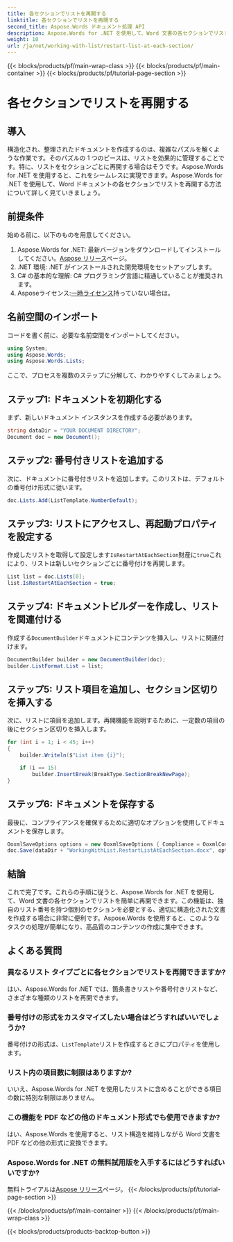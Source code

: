 ```yaml
---
title: 各セクションでリストを再開する
linktitle: 各セクションでリストを再開する
second_title: Aspose.Words ドキュメント処理 API
description: Aspose.Words for .NET を使用して、Word 文書の各セクションでリストを再開する方法を学びます。詳細なステップバイステップ ガイドに従って、リストを効果的に管理します。
weight: 10
url: /ja/net/working-with-list/restart-list-at-each-section/
---
```


{{< blocks/products/pf/main-wrap-class >}}
{{< blocks/products/pf/main-container >}}
{{< blocks/products/pf/tutorial-page-section >}}

# 各セクションでリストを再開する

## 導入

構造化され、整理されたドキュメントを作成するのは、複雑なパズルを解くような作業です。そのパズルの 1 つのピースは、リストを効果的に管理することです。特に、リストをセクションごとに再開する場合はそうです。Aspose.Words for .NET を使用すると、これをシームレスに実現できます。Aspose.Words for .NET を使用して、Word ドキュメントの各セクションでリストを再開する方法について詳しく見ていきましょう。

## 前提条件

始める前に、以下のものを用意してください。

1.  Aspose.Words for .NET: 最新バージョンをダウンロードしてインストールしてください。[Aspose リリース](https://releases.aspose.com/words/net/)ページ。
2. .NET 環境: .NET がインストールされた開発環境をセットアップします。
3. C# の基本的な理解: C# プログラミング言語に精通していることが推奨されます。
4.  Asposeライセンス:[一時ライセンス](https://purchase.aspose.com/temporary-license/)持っていない場合は。

## 名前空間のインポート

コードを書く前に、必要な名前空間をインポートしてください。

```csharp
using System;
using Aspose.Words;
using Aspose.Words.Lists;
```

ここで、プロセスを複数のステップに分解して、わかりやすくしてみましょう。

## ステップ1: ドキュメントを初期化する

まず、新しいドキュメント インスタンスを作成する必要があります。

```csharp
string dataDir = "YOUR DOCUMENT DIRECTORY";
Document doc = new Document();
```

## ステップ2: 番号付きリストを追加する

次に、ドキュメントに番号付きリストを追加します。このリストは、デフォルトの番号付け形式に従います。

```csharp
doc.Lists.Add(ListTemplate.NumberDefault);
```

## ステップ3: リストにアクセスし、再起動プロパティを設定する

作成したリストを取得して設定します`IsRestartAtEachSection`財産に`true`これにより、リストは新しいセクションごとに番号付けを再開します。

```csharp
List list = doc.Lists[0];
list.IsRestartAtEachSection = true;
```

## ステップ4: ドキュメントビルダーを作成し、リストを関連付ける

作成する`DocumentBuilder`ドキュメントにコンテンツを挿入し、リストに関連付けます。

```csharp
DocumentBuilder builder = new DocumentBuilder(doc);
builder.ListFormat.List = list;
```

## ステップ5: リスト項目を追加し、セクション区切りを挿入する

次に、リストに項目を追加します。再開機能を説明するために、一定数の項目の後にセクション区切りを挿入します。

```csharp
for (int i = 1; i < 45; i++)
{
    builder.Writeln($"List item {i}");

    if (i == 15)
        builder.InsertBreak(BreakType.SectionBreakNewPage);
}
```

## ステップ6: ドキュメントを保存する

最後に、コンプライアンスを確保するために適切なオプションを使用してドキュメントを保存します。

```csharp
OoxmlSaveOptions options = new OoxmlSaveOptions { Compliance = OoxmlCompliance.Iso29500_2008_Transitional };
doc.Save(dataDir + "WorkingWithList.RestartListAtEachSection.docx", options);		
```

## 結論

これで完了です。これらの手順に従うと、Aspose.Words for .NET を使用して、Word 文書の各セクションでリストを簡単に再開できます。この機能は、独自のリスト番号を持つ個別のセクションを必要とする、適切に構造化された文書を作成する場合に非常に便利です。Aspose.Words を使用すると、このようなタスクの処理が簡単になり、高品質のコンテンツの作成に集中できます。

## よくある質問

### 異なるリスト タイプごとに各セクションでリストを再開できますか?
はい、Aspose.Words for .NET では、箇条書きリストや番号付きリストなど、さまざまな種類のリストを再開できます。

### 番号付けの形式をカスタマイズしたい場合はどうすればいいでしょうか?
番号付けの形式は、`ListTemplate`リストを作成するときにプロパティを使用します。

### リスト内の項目数に制限はありますか?
いいえ、Aspose.Words for .NET を使用したリストに含めることができる項目の数に特別な制限はありません。

### この機能を PDF などの他のドキュメント形式でも使用できますか?
はい、Aspose.Words を使用すると、リスト構造を維持しながら Word 文書を PDF などの他の形式に変換できます。

### Aspose.Words for .NET の無料試用版を入手するにはどうすればいいですか?
無料トライアルは[Aspose リリース](https://releases.aspose.com/)ページ。
{{< /blocks/products/pf/tutorial-page-section >}}

{{< /blocks/products/pf/main-container >}}
{{< /blocks/products/pf/main-wrap-class >}}

{{< blocks/products/products-backtop-button >}}

